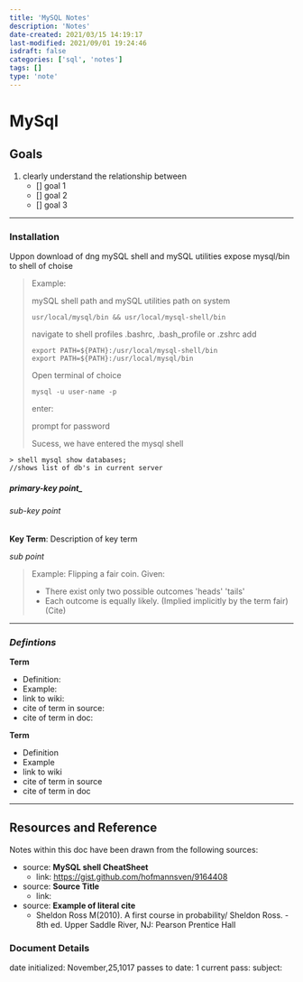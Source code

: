 ```yaml
---
title: 'MySQL Notes'
description: 'Notes'
date-created: 2021/03/15 14:19:17
last-modified: 2021/09/01 19:24:46
isdraft: false
categories: ['sql', 'notes']
tags: []
type: 'note'
---
```


# MySql

## Goals

1. clearly understand the relationship between
   - [] goal 1
   - [] goal 2
   - [] goal 3

---

### Installation

Uppon download of dng mySQL shell and mySQL utilities expose mysql/bin to shell of choise

> Example:
>
> mySQL shell path and mySQL utilities path on system
>
> ```
> usr/local/mysql/bin && usr/local/mysql-shell/bin
> ```
>
> navigate to shell profiles .bashrc, .bash_profile or .zshrc add
>
> ```
> export PATH=${PATH}:/usr/local/mysql-shell/bin
> export PATH=${PATH}:/usr/local/mysql/bin
> ```
>
> Open terminal of choice
>
> ```
> mysql -u user-name -p
> ```
>
> enter:
>
> prompt for password
>
> Sucess, we have entered the mysql shell

```
> shell mysql show databases;
//shows list of db's in current server
```

##### primary-key point\_

###### _sub-key point_

**Key Term**: Description of key term

_sub point_

> Example: Flipping a fair coin.
> Given:
>
> - There exist only two possible outcomes 'heads' 'tails'
> - Each outcome is equally likely. (Implied implicitly by the term fair)
>   (Cite)

---

### _Defintions_

**Term**

- Definition:
- Example:
- link to wiki:
- cite of term in source:
- cite of term in doc:

**Term**

- Definition
- Example
- link to wiki
- cite of term in source
- cite of term in doc

---

## Resources and Reference

Notes within this doc have been drawn from the following sources:

- source: **MySQL shell CheatSheet**
  - link: https://gist.github.com/hofmannsven/9164408
- source: **Source Title**
  - link:
- source: **Example of literal cite**
  - Sheldon Ross M(2010). A first course in probability/ Sheldon Ross. - 8th ed. Upper Saddle River, NJ: Pearson Prentice Hall

### Document Details

date initialized: November,25,1017
passes to date: 1
current pass:
subject:
